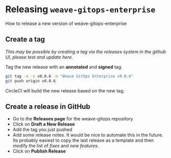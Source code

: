 # Releasing `weave-gitops-enterprise`

[comment]: <> (Github can generate TOCs now see https://github.blog/changelog/2021-04-13-table-of-contents-support-in-markdown-files/)

How to release a new version of weave-gitops-enterprise

## Create a tag

_This may be possible by creating a tag via the releases system in the github UI, please test and update here._

Tag the new release with an **annotated** and **signed** tag.

```bash
git tag -a -s v0.0.6 -m "Weave GitOps Enterprise v0.0.6"
git push origin v0.0.6
```

CircleCI will build the new release based on the new tag.

## Create a release in GitHub

- Go to the **Releases page** for the weave-gitops repository
- Click on **Draft a New Release**
- Add the tag you just pushed
- Add some release notes. It would be nice to automate this in the future. Its probably easiest to copy the last release as a template and then modify the list of _fixes_ and _new features_.
- Click on **Publish Release**
